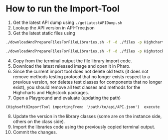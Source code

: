# How to run the Import-Tool

1. Get the latest API dump using `./getLatestAPIDump.sh`
2. Lookup the API version in API-Tree.json
3. Get the latest static files using
```bash
./downloadAndPrepareFilesForFileLibraries.sh -f -d ./files -p Highcharts -v %API Version%
```
```bash
./downloadAndPrepareFilesForFileLibraries.sh -f -d ./files -p Highstock -v %API Version%
```
4. Copy from the terminal output the file library import code.
5. Download the latest released image and open it in Pharo.
6. Since the current import tool does not delete old tests (it does not remove methods testing protocol that no longer exists respect to a previous version, nor deletes test classes for components that no longer exist), you should remove all test classes and methods for the Highcharts and Highstock packages.
7. Open a Playground and evaluate (updating the path)
```smalltalk
(Highsoft8ImportTool importingFrom: '/path/to/api/API.json')  execute
```
8. Update the version in the library classes (some are on the instance side, others on the class side).
9. Import the libraries code using the previously copied terminal output.
10. Commit the changes.
